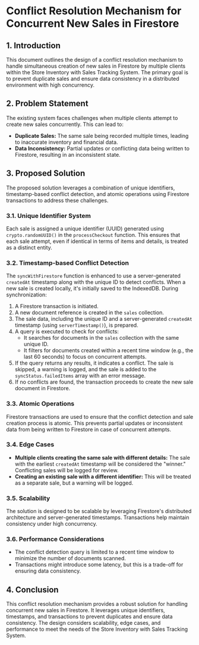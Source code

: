 # Conflict Resolution Mechanism for Concurrent New Sales in Firestore

## 1. Introduction

This document outlines the design of a conflict resolution mechanism to handle simultaneous creation of new sales in Firestore by multiple clients within the Store Inventory with Sales Tracking System. The primary goal is to prevent duplicate sales and ensure data consistency in a distributed environment with high concurrency.

## 2. Problem Statement

The existing system faces challenges when multiple clients attempt to create new sales concurrently. This can lead to:

-   **Duplicate Sales:** The same sale being recorded multiple times, leading to inaccurate inventory and financial data.
-   **Data Inconsistency:** Partial updates or conflicting data being written to Firestore, resulting in an inconsistent state.

## 3. Proposed Solution

The proposed solution leverages a combination of unique identifiers, timestamp-based conflict detection, and atomic operations using Firestore transactions to address these challenges.

### 3.1. Unique Identifier System

Each sale is assigned a unique identifier (UUID) generated using `crypto.randomUUID()` in the `processCheckout` function. This ensures that each sale attempt, even if identical in terms of items and details, is treated as a distinct entity.

### 3.2. Timestamp-based Conflict Detection

The `syncWithFirestore` function is enhanced to use a server-generated `createdAt` timestamp along with the unique ID to detect conflicts. When a new sale is created locally, it's initially saved to the IndexedDB. During synchronization:

1. A Firestore transaction is initiated.
2. A new document reference is created in the `sales` collection.
3. The sale data, including the unique ID and a server-generated `createdAt` timestamp (using `serverTimestamp()`), is prepared.
4. A query is executed to check for conflicts:
    -   It searches for documents in the `sales` collection with the same unique ID.
    -   It filters for documents created within a recent time window (e.g., the last 60 seconds) to focus on concurrent attempts.
5. If the query returns any results, it indicates a conflict. The sale is skipped, a warning is logged, and the sale is added to the `syncStatus.failedItems` array with an error message.
6. If no conflicts are found, the transaction proceeds to create the new sale document in Firestore.

### 3.3. Atomic Operations

Firestore transactions are used to ensure that the conflict detection and sale creation process is atomic. This prevents partial updates or inconsistent data from being written to Firestore in case of concurrent attempts.

### 3.4. Edge Cases

-   **Multiple clients creating the same sale with different details:** The sale with the earliest `createdAt` timestamp will be considered the "winner." Conflicting sales will be logged for review.
-   **Creating an existing sale with a different identifier:** This will be treated as a separate sale, but a warning will be logged.

### 3.5. Scalability

The solution is designed to be scalable by leveraging Firestore's distributed architecture and server-generated timestamps. Transactions help maintain consistency under high concurrency.

### 3.6. Performance Considerations

-   The conflict detection query is limited to a recent time window to minimize the number of documents scanned.
-   Transactions might introduce some latency, but this is a trade-off for ensuring data consistency.

## 4. Conclusion

This conflict resolution mechanism provides a robust solution for handling concurrent new sales in Firestore. It leverages unique identifiers, timestamps, and transactions to prevent duplicates and ensure data consistency. The design considers scalability, edge cases, and performance to meet the needs of the Store Inventory with Sales Tracking System.
